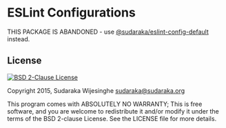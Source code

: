 # ESLint Configurations

THIS PACKAGE IS ABANDONED - use [@sudaraka/eslint-config-default](https://www.npmjs.com/package/@sudaraka/eslint-config-default) instead.

## License

[![BSD 2-Clause License](https://img.shields.io/badge/license-BSD%202--Clause-blue.svg)](http://opensource.org/licenses/BSD-2-Clause)

Copyright 2015, Sudaraka Wijesinghe <sudaraka@sudaraka.org>

This program comes with ABSOLUTELY NO WARRANTY;
This is free software, and you are welcome to redistribute it and/or modify it
under the terms of the BSD 2-clause License. See the LICENSE file for more
details.
